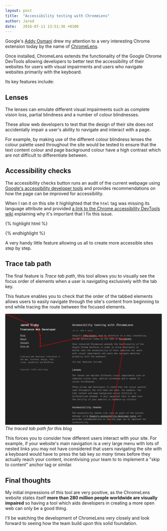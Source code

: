 ```yaml
---
layout: post
title:  "Accessibility testing with ChromeLens"
author: Jared
date:   2016-07-11 13:51:36 +0100
---
```


Google's [Addy Osmani](https://twitter.com/addyosmani/status/752517889031229440) drew my attention to a very interesting Chrome extension today by the name of [ChromeLens](http://chromelens.xyz/).

Once installed, ChromeLens extends the functionality of the Google Chrome DevTools allowing developers to better test the accessibility of their websites for users with visual impairments and users who navigate websites primarily with the keyboard.

Its key features include:

## Lenses

The lenses can emulate different visual impairments such as complete vision loss, partial blindness and a number of colour blindnesses. 

These allow web developers to test that the design of their site does not accidentally impair a user's ability to navigate and interact with a page.

For example, by making use of the different colour blindness lenses the colour palette used throughout the site would be tested to ensure that the text content colour and page background colour have a high contrast which are not difficult to differentiate between.

## Accessibility checks

The accessibility checks button runs an audit of the current webpage using [Google's accessibility developer tools](https://github.com/GoogleChrome/accessibility-developer-tools) and provides recommendations on how the page can be improved for accessibility. 

When I ran it on this site it highlighted that the `html` tag was missing its language attribute and provided [a link to the Chrome accessibility DevTools wiki](https://github.com/GoogleChrome/accessibility-developer-tools/wiki/Audit-Rules#ax_html_01) explaining why it's important that I fix this issue.

{% highlight html %}

<!-- Bad original markup! -->
<html>

<!-- Good accessible markup -->
<html lang="en">

{% endhighlight %}

A very handy little feature allowing us all to create more accessible sites step by step.

## Trace tab path

The final feature is *Trace tab path*, this tool allows you to visually see the focus order of elements when a user is navigating exclusively with the tab key. 

This feature enables you to check that the order of the tabbed elements allows users to easily navigate through the site's content from beginning to end while tracing the route between the focused elements.

![The traced tab path for jaredrigby.co.uk](/img/tab-trace-jaredrigby.png)
*The traced tab path for this blog*

This forces you to consider how different users interact with your site. For example, if your website's main navigation is a very large menu with lots of nested links you may not have considered that users navigating the site with a keyboard would have to press the tab key *so many* times before they actually reach your content, incentivising your team to to implement a "skip to content" anchor tag or similar.

## Final thoughts

My initial impressions of this tool are very positive, as the ChromeLens website states itself **more than 280 million people worldwide are visually impaired** so having a tool which aids developers in creating a more open web can only be a good thing.

I'll be watching the development of ChromeLens very closely and look forward to seeing how the team build upon this solid foundation.